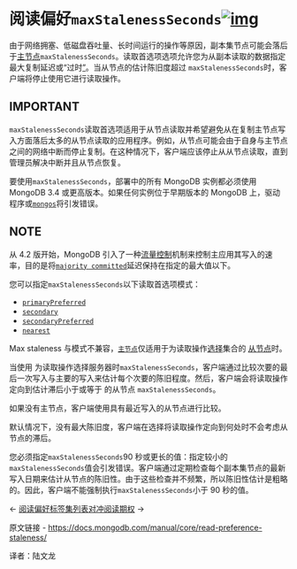 # 阅读偏好`maxStalenessSeconds`[![img](https://www.mongodb.com/docs/manual/assets/link.svg)](https://www.mongodb.com/docs/manual/core/read-preference-staleness/#read-preference-maxstalenessseconds)

由于网络拥塞、低磁盘吞吐量、长时间运行的操作等原因，副本集节点可能会落后于[主节点](https://www.mongodb.com/docs/manual/reference/glossary/#std-term-primary)`maxStalenessSeconds`。读取首选项选项允许您为从副本读取的数据指定最大复制延迟或“过时[”](https://www.mongodb.com/docs/manual/reference/glossary/#std-term-secondary)。当从节点的估计陈旧度超过 `maxStalenessSeconds`时，客户端将停止使用它进行读取操作。



## IMPORTANT

`maxStalenessSeconds`读取首选项适用于从节点读取并希望避免从在复制主节点写入方面落后太多的从节点读取的应用程序。例如，从节点可能会由于自身与主节点之间的网络中断而停止复制。在这种情况下，客户端应该停止从从节点读取，直到管理员解决中断并且从节点恢复。

要使用`maxStalenessSeconds`，部署中的所有 MongoDB 实例都必须使用 MongoDB 3.4 或更高版本。如果任何实例位于早期版本的 MongoDB 上，驱动程序或[`mongos`](https://www.mongodb.com/docs/manual/reference/program/mongos/#mongodb-binary-bin.mongos)将引发错误。



## NOTE

从 4.2 版开始，MongoDB 引入了一种[流量控制](https://www.mongodb.com/docs/manual/replication/#std-label-replication-flow-control)机制来控制主应用其写入的速率，目的是将[`majority committed`](https://www.mongodb.com/docs/manual/reference/command/replSetGetStatus/#mongodb-data-replSetGetStatus.optimes.lastCommittedOpTime)延迟保持在指定的最大值以下。

您可以指定`maxStalenessSeconds`以下读取首选项模式：

- [`primaryPreferred`](https://www.mongodb.com/docs/manual/core/read-preference/#mongodb-readmode-primaryPreferred)
- [`secondary`](https://www.mongodb.com/docs/manual/core/read-preference/#mongodb-readmode-secondary)
- [`secondaryPreferred`](https://www.mongodb.com/docs/manual/core/read-preference/#mongodb-readmode-secondaryPreferred)
- [`nearest`](https://www.mongodb.com/docs/manual/core/read-preference/#mongodb-readmode-nearest)

Max staleness 与模式不兼容，[`主节点`](https://www.mongodb.com/docs/manual/core/read-preference/#mongodb-readmode-primary)仅适用于为读取操作[选择](https://www.mongodb.com/docs/manual/core/read-preference-mechanics/#std-label-replica-set-read-preference-behavior-member-selection)集合的 [从节点](https://www.mongodb.com/docs/manual/reference/glossary/#std-term-secondary)时。

当使用 为读取操作选择服务器时`maxStalenessSeconds`，客户端通过比较次要的最后一次写入与主要的写入来估计每个次要的陈旧程度。然后，客户端会将读取操作定向到估计滞后小于或等于 的从节点 `maxStalenessSeconds`。

如果没有主节点，客户端使用具有最近写入的从节点进行比较。

默认情况下，没有最大陈旧度，客户端在选择将读取操作定向到何处时不会考虑从节点的滞后。

您必须指定`maxStalenessSeconds`90 秒或更长的值：指定较小的`maxStalenessSeconds`值会引发错误。客户端通过定期检查每个副本集节点的最新写入日期来估计从节点的陈旧性。由于这些检查并不频繁，所以陈旧性估计是粗略的。因此，客户端不能强制执行`maxStalenessSeconds`小于 90 秒的值。

←  [阅读偏好标签集列表](https://www.mongodb.com/docs/manual/core/read-preference-tags/)[对冲阅读期权](https://www.mongodb.com/docs/manual/core/read-preference-hedge-option/) →

原文链接 -  https://docs.mongodb.com/manual/core/read-preference-staleness/ 

译者：陆文龙

